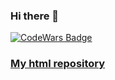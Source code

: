 ### Hi there 👋
<a href="https://www.codewars.com/users/VillageR./" target="_blank">
  <img src="https://www.codewars.com/users/VillageR./badges/large" alt="CodeWars Badge">
</a>

### <a href="https://villager88.github.io/" target="_blank">My html repository</a>

 <!--
**VillageR88/VillageR88** is a ✨ _special_ ✨ repository because its `README.md` (this file) appears on your GitHub profile.

Here are some ideas to get you started:

- 🔭 I’m currently working on ...
- 🌱 I’m currently learning ...
- 👯 I’m looking to collaborate on ...
- 🤔 I’m looking for help with ...
- 💬 Ask me about ...
- 📫 How to reach me: ...
- 😄 Pronouns: ...
- ⚡ Fun fact: ...
-->

